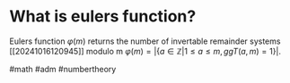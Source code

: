 # What is eulers function? 
Eulers function $\varphi(m)$ returns the number of invertable remainder systems [[20241016120945]] modulo m
$\varphi(m)=|\{a\in \mathbb{Z} | 1 ≤ a ≤ m, ggT(a,m)=1\}|$. 

#math #adm #numbertheory
